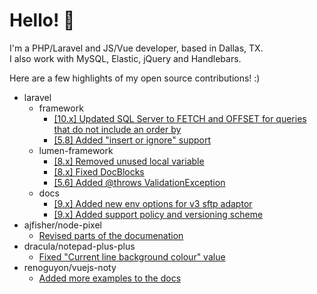 # Hello! 👋

I'm a PHP/Laravel and JS/Vue developer, based in Dallas, TX.  
I also work with MySQL, Elastic, jQuery and Handlebars. 

Here are a few highlights of my open source contributions! :)  

- laravel
  - framework
    - [[10.x] Updated SQL Server to FETCH and OFFSET for queries that do not include an order by](https://github.com/laravel/framework/pull/44937)
    - [[5.8] Added "insert or ignore" support](https://github.com/laravel/framework/pull/29639)
  - lumen-framework
    - [[8.x] Removed unused local variable](https://github.com/laravel/lumen-framework/pull/1186)
    - [[8.x] Fixed DocBlocks](https://github.com/laravel/lumen-framework/pull/1187)
    - [[5.6] Added @throws ValidationException](https://github.com/laravel/lumen-framework/pull/732)
  - docs
    - [[9.x] Added new env options for v3 sftp adaptor](https://github.com/laravel/docs/pull/7757)
    - [[9.x] Added support policy and versioning scheme](https://github.com/laravel/lumen-docs/pull/198)
- ajfisher/node-pixel
  - [Revised parts of the documenation](https://github.com/ajfisher/node-pixel/pull/134)
- dracula/notepad-plus-plus
  - [Fixed "Current line background colour" value](https://github.com/dracula/notepad-plus-plus/commit/13eea5482af018c2ce627c53ab4d0a93dbb419e2)
- renoguyon/vuejs-noty
  - [Added more examples to the docs](https://github.com/renoguyon/vuejs-noty/pull/16)
